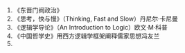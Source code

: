1. 《东晋门阀政治》
2. 《思考，快与慢》（Thinking, Fast and Slow）丹尼尔·卡尼曼
3. 《逻辑学导论》（An Introduction to Logic）欧文·M·科普
4. 《中国哲学史》用西方逻辑学框架阐释儒家思想冯友兰
5. 



